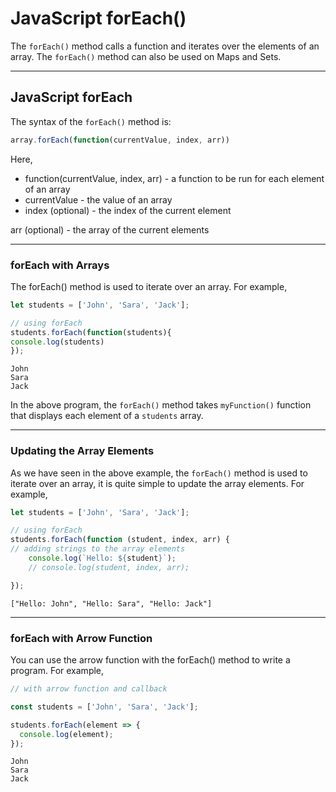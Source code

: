 # JavaScript forEach()

The ```forEach()``` method calls a function and iterates over the elements of an array. The ```forEach()``` method can also be used on Maps and Sets.

***

## JavaScript forEach

The syntax of the ```forEach()``` method is:

```js
array.forEach(function(currentValue, index, arr))
```

Here,

* function(currentValue, index, arr) - a function to be run for each element of an array
* currentValue - the value of an array
* index (optional) - the index of the current element

arr (optional) - the array of the current elements

***

### forEach with Arrays
The forEach() method is used to iterate over an array. For example,

```js
let students = ['John', 'Sara', 'Jack'];

// using forEach
students.forEach(function(students){
console.log(students)
});
```

```
John
Sara
Jack
```

In the above program, the ```forEach()``` method takes ```myFunction()``` function that displays each element of a ```students``` array.

***

### Updating the Array Elements
As we have seen in the above example, the ```forEach()``` method is used to iterate over an array, it is quite simple to update the array elements. For example,

```js
let students = ['John', 'Sara', 'Jack'];

// using forEach
students.forEach(function (student, index, arr) {
// adding strings to the array elements
    console.log(`Hello: ${student}`);
    // console.log(student, index, arr);

});

```

```
["Hello: John", "Hello: Sara", "Hello: Jack"]
```

***

### forEach with Arrow Function
You can use the arrow function with the forEach() method to write a program. For example,

```js
// with arrow function and callback

const students = ['John', 'Sara', 'Jack'];

students.forEach(element => {
  console.log(element);
});
```

```
John
Sara
Jack
```
